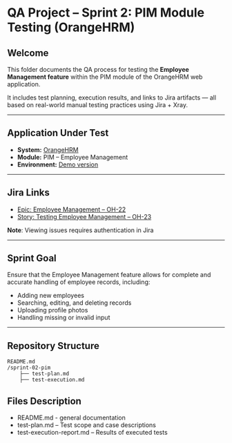 # QA Project – Sprint 2: PIM Module Testing (OrangeHRM)

## Welcome
This folder documents the QA process for testing the **Employee Management feature** within the PIM module of the OrangeHRM web application.

It includes test planning, execution results, and links to Jira artifacts — all based on real-world manual testing practices using Jira + Xray.

---

## Application Under Test
- **System:** [OrangeHRM](https://opensource-demo.orangehrmlive.com/web/index.php/auth/login)
- **Module:** PIM – Employee Management
- **Environment:** [Demo version](https://opensource-demo.orangehrmlive.com/web/index.php/auth/login)

---

## Jira Links
- [Epic: Employee Management – OH-22](https://annaborkowska2806.atlassian.net/browse/OH-22)
- [Story: Testing Employee Management – OH-23](https://annaborkowska2806.atlassian.net/browse/OH-23)

**Note**: Viewing issues requires authentication in Jira

---

## Sprint Goal
Ensure that the Employee Management feature allows for complete and accurate handling of employee records, including:
- Adding new employees
- Searching, editing, and deleting records
- Uploading profile photos
- Handling missing or invalid input

---

## Repository Structure

```plaintext
README.md
/sprint-02-pim
    ├── test-plan.md
    ├── test-execution.md
```

## Files Description
- README.md - general documentation
- test-plan.md – Test scope and case descriptions
- test-execution-report.md – Results of executed tests

